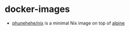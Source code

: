 # docker-images

  - [phunehehe/nix](https://hub.docker.com/r/phunehehe/nix/) is a minimal Nix
    image on top of [alpine](https://hub.docker.com/_/alpine/)
